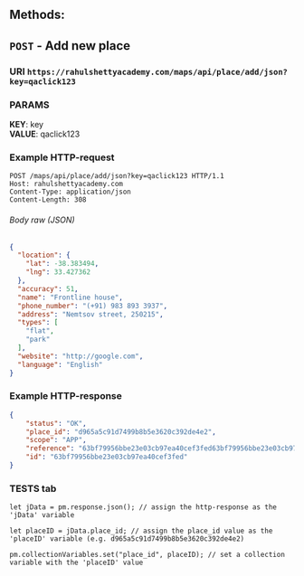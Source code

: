 ## Methods:

## ```POST``` - **Add new place**

### URI ```https://rahulshettyacademy.com/maps/api/place/add/json?key=qaclick123```

### PARAMS
**KEY**: key <br> **VALUE**: qaclick123
### Example HTTP-request
```HTTP 
POST /maps/api/place/add/json?key=qaclick123 HTTP/1.1
Host: rahulshettyacademy.com
Content-Type: application/json
Content-Length: 308
```
###### Body raw (JSON)
```json
{
  "location": {
    "lat": -38.383494,
    "lng": 33.427362
  },
  "accuracy": 51,
  "name": "Frontline house",
  "phone_number": "(+91) 983 893 3937",
  "address": "Nemtsov street, 250215",
  "types": [
    "flat",
    "park"
  ],
  "website": "http://google.com",
  "language": "English"
}
```

### Example HTTP-response 

```json
{
    "status": "OK",
    "place_id": "d965a5c91d7499b8b5e3620c392de4e2",
    "scope": "APP",
    "reference": "63bf79956bbe23e03cb97ea40cef3fed63bf79956bbe23e03cb97ea40cef3fed",
    "id": "63bf79956bbe23e03cb97ea40cef3fed"
}
```

### TESTS tab

```JS
let jData = pm.response.json(); // assign the http-response as the 'jData' variable

let placeID = jData.place_id; // assign the place_id value as the 'placeID' variable (e.g. d965a5c91d7499b8b5e3620c392de4e2)

pm.collectionVariables.set("place_id", placeID); // set a collection variable with the 'placeID' value 
```
